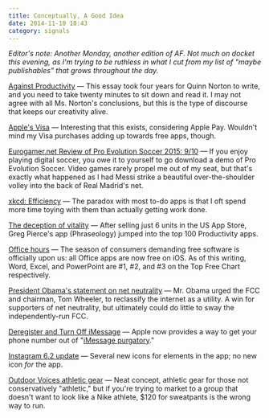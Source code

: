 ```yaml
---
title: Conceptually, A Good Idea
date: 2014-11-10 18:43
category: signals
---
```

_Editor's note: Another Monday, another edition of AF. Not much on docket this evening, as I'm trying to be ruthless in what I cut from my list of "maybe publishables" that grows throughout the day._

[Against Productivity](https://medium.com/message/against-productivity-b19f56b67da6) &mdash; This essay took four years for Quinn Norton to write, and you need to take twenty minutes to sit down and read it. I may not agree with all Ms. Norton's conclusions, but this is the type of discourse that keeps our creativity alive.

[Apple's Visa](http://store.apple.com/us/browse/finance/instant_credit) &mdash; Interesting that this exists, considering Apple Pay. Wouldn't mind my Visa purchases adding up towards free apps, though.

[Eurogamer.net Review of Pro Evolution Soccer 2015: 9/10](http://www.eurogamer.net/articles/2014-11-10-pro-evolution-soccer-2015-review) &mdash; If you enjoy playing digital soccer, you owe it to yourself to go download a demo of Pro Evolution Soccer. Video games rarely propel me out of my seat, but that's exactly what happened as I had Messi strike a beautiful over-the-shoulder volley into the back of Real Madrid's net.  

[xkcd: Efficiency](http://xkcd.com/1445/) &mdash; The paradox with most to-do apps is that I oft spend more time toying with them than actually getting work done.

[The deception of vitality](https://twitter.com/agiletortoise/status/530160947906629632) &mdash; After selling just 6 units in the US App Store, Greg Pierce's app (Phraseology) jumped into the top 100 Productivity apps.  

[Office hours](http://www.nytimes.com/2014/11/07/technology/microsoft-to-give-away-mobile-version-of-office-software.html) &mdash; The season of consumers demanding free software is officially upon us: all Office apps are now free on iOS. As of this writing, Word, Excel, and PowerPoint are #1, #2, and #3 on the Top Free Chart respectively.

[President Obama's statement on net neutrality](http://www.washingtonpost.com/blogs/the-switch/wp/2014/11/10/obama-to-the-fcc-adopt-the-strongest-possible-rules-on-net-neutrality-including-title-ii/) &mdash; Mr. Obama urged the FCC and chairman, Tom Wheeler, to reclassify the internet as a utility. A win for supporters of net neutrality, but ultimately could do little to sway the independently-run FCC.

[Deregister and Turn Off iMessage](https://selfsolve.apple.com/deregister-imessage) &mdash; Apple now provides a way to get your phone number out of "[iMessage purgatory](http://adampash.com/imessage-purgatory/)."

[Instagram 6.2 update](http://blog.instagram.com/post/102294612077/discovery-and-caption-editing) &mdash; Several new icons for elements in the app; no new icon _for_ the app.

[Outdoor Voices athletic gear](http://outdoorvoices.com/collections/shop-man) &mdash; Neat concept, athletic gear for those not conservatively "athletic," but if you're trying to market to a group that doesn't want to look like a Nike athlete, $120 for sweatpants is the wrong way to run.

